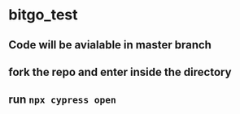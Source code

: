 # bitgo_test
## Code will be avialable in master branch
## fork the repo and enter inside the directory
## run `npx cypress open`
